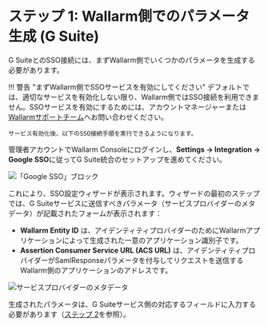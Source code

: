 [img-gsuite-sso-provider-wl]:   ../../../../images/admin-guides/configuration-guides/sso/gsuite/gsuite-sso-provider-wl.png
[img-sp-metadata]:              ../../../../images/admin-guides/configuration-guides/sso/gsuite/sp-metadata.png

[doc-setup-idp]:                setup-idp.md

# ステップ 1: Wallarm側でのパラメータ生成 (G Suite)

G SuiteとのSSO接続には、まずWallarm側でいくつかのパラメータを生成する必要があります。

!!! 警告 "まずWallarm側でSSOサービスを有効にしてください"
    デフォルトでは、適切なサービスを有効化しない限り、Wallarm側ではSSO接続を利用できません。SSOサービスを有効にするためには、アカウントマネージャーまたは[Wallarmサポートチーム](mailto:support@wallarm.com)へお問い合わせください。

    サービス有効化後、以下のSSO接続手順を実行できるようになります。

管理者アカウントでWallarm Consoleにログインし、**Settings → Integration → Google SSO**に従ってG Suite統合のセットアップを進めてください。

![「Google SSO」ブロック][img-gsuite-sso-provider-wl]

これにより、SSO設定ウィザードが表示されます。ウィザードの最初のステップでは、G Suiteサービスに送信すべきパラメータ（サービスプロバイダーのメタデータ）が記載されたフォームが表示されます：
* **Wallarm Entity ID** は、アイデンティティプロバイダーのためにWallarmアプリケーションによって生成された一意のアプリケーション識別子です。
* **Assertion Consumer Service URL (ACS URL)** は、アイデンティティプロバイダーがSamlResponseパラメータを付与してリクエストを送信するWallarm側のアプリケーションのアドレスです。

![サービスプロバイダーのメタデータ][img-sp-metadata]

生成されたパラメータは、G Suiteサービス側の対応するフィールドに入力する必要があります（[ステップ 2][doc-setup-idp]を参照）。